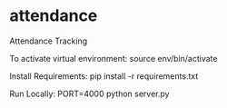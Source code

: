 # attendance

Attendance Tracking

To activate virtual environment:
source env/bin/activate

Install Requirements:
pip install -r requirements.txt

Run Locally:
PORT=4000 python server.py
